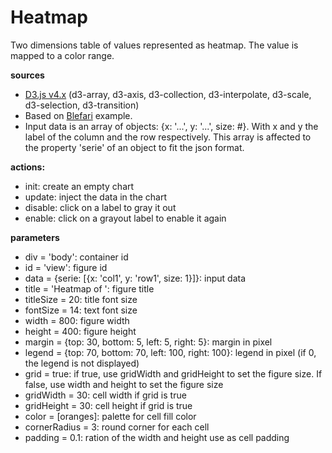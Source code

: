 # Heatmap
Two dimensions table of values represented as heatmap. The value is mapped to a color range.

**sources**
* [D3.js v4.x](https://github.com/d3/d3/blob/master/API.md) (d3-array, d3-axis, d3-collection, d3-interpolate, d3-scale, d3-selection, d3-transition)
* Based on [Blefari](https://bl.ocks.org/Bl3f/cdb5ad854b376765fa99) example.
* Input data is an array of objects: {x: '...', y: '...', size: #}. With x and y the label of the column and the row respectively. This array is affected to the property 'serie' of an object to fit the json format.

**actions:**
* init: create an empty chart
* update: inject the data in the chart
* disable: click on a label to gray it out
* enable: click on a grayout label to enable it again

**parameters**
* div = 'body': container id
* id = 'view': figure id
* data = {serie: [{x: 'col1', y: 'row1', size: 1}]}: input data
* title = 'Heatmap of ': figure title
* titleSize = 20: title font size
* fontSize = 14: text font size
* width = 800: figure width
* height = 400: figure height
* margin = {top: 30, bottom: 5, left: 5, right: 5}: margin in pixel
* legend = {top: 70, bottom: 70, left: 100, right: 100}: legend in pixel (if 0, the legend is not displayed)
* grid = true: if true, use gridWidth and gridHeight to set the figure size. If false, use width and height to set the figure size
* gridWidth = 30: cell width if grid is true
* gridHeight = 30: cell height if grid is true
* color = [oranges]: palette for cell fill color
* cornerRadius = 3: round corner for each cell
* padding = 0.1: ration of the width and height use as cell padding
